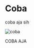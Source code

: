 # Coba

coba aja sih

![coba](https://drive.google.com/open?id=0B1kd-TpAgFZhdGg1cmN1UTNRczQ)


COBA AJA
